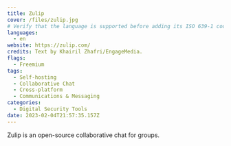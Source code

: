 ```yaml
---
title: Zulip
cover: /files/zulip.jpg
# Verify that the language is supported before adding its ISO 639-1 code here. without the country code, i.e. ms instead of ms_MY.
languages:
  - en
website: https://zulip.com/
credits: Text by Khairil Zhafri/EngageMedia.
flags:
  - Freemium
tags:
  - Self-hosting
  - Collaborative Chat
  - Cross-platform
  - Communications & Messaging
categories:
  - Digital Security Tools
date: 2023-02-04T21:57:35.157Z
---
```

Z﻿ulip is an open-source collaborative chat for groups.